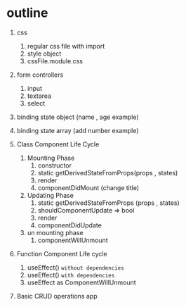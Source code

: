 # outline 
1. css
    1. regular css file with import  
    2. style object
    3. cssFile.module.css
2. form controllers 
    1.  input
    2.  textarea 
    3.  select 
3. binding state object (name , age example)
4. binding state array (add number example)

5. Class Component Life Cycle
    1.  Mounting Phase 
        1.  constructor
        2.  static getDerivedStateFromProps(props , states)
        3.  render
        4.  componentDidMount (change title)
    2. Updating Phase 
       1. static getDerivedStateFromProps (props , states)
       2. shouldComponentUpdate => bool 
       3. render
       4. componentDidUpdate
    3. un mounting phase
       1. componentWillUnmount
6. Function Component Life cycle 
   1. useEffect() `without dependencies`
   2. useEffect() `with dependencies`
   3. useEffect as ComponentWillUnmount
7. Basic CRUD operations app
